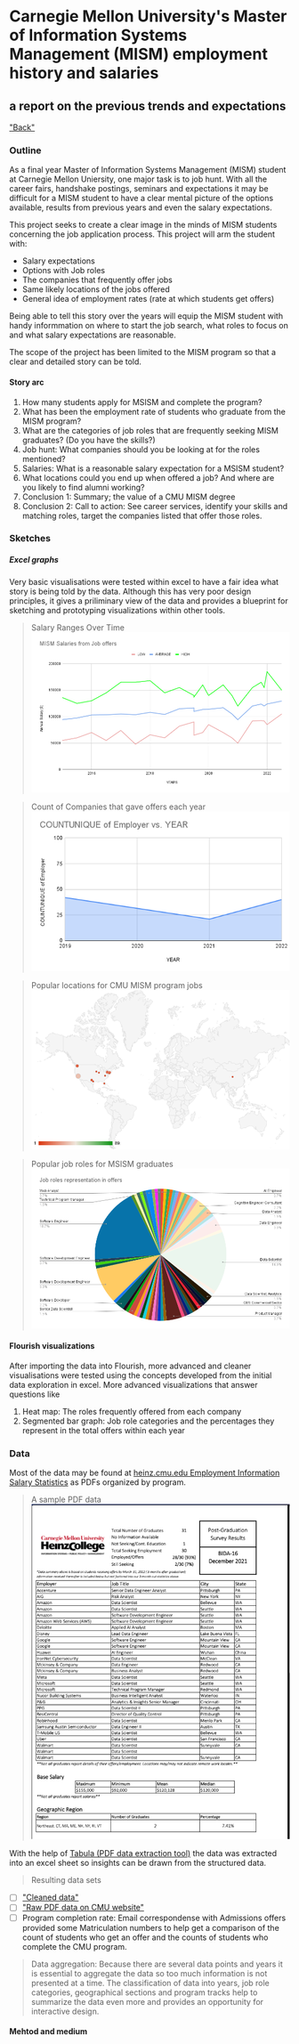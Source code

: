 # Carnegie Mellon University's Master of Information Systems Management (MISM) employment history and salaries
## a report on the previous trends and expectations

["Back"](readme.md)

### Outline
As a final year Master of Information Systems Management (MISM) student at Carnegie Mellon Uniersity, one major task is to job hunt. With all the career fairs, handshake postings, seminars and expectations it may be difficult for a MISM student to have a clear mental picture of the options available, results from previous years and even the salary expectations. 

This project seeks to create a clear image in the minds of MISM students concerning the job application process. 
This project will arm the student with:
- Salary expectations
- Options with Job roles
- The companies that frequently offer jobs
- Same likely locations of the jobs offered
- General idea of employment rates (rate at which students get offers)

Being able to tell this story over the years will equip the MISM student with handy informmation on where to start the job search, what roles to focus on and what salary expectations are reasonable.

The scope of the project has been limited to the MISM program so that a clear and detailed story can be told.

#### Story arc 
1. How many students apply for MSISM and complete the program?
2. What has been the employment rate of students who graduate from the MISM program?
3. What are the categories of job roles that are frequently seeking MISM graduates? (Do you have the skills?)
4. Job hunt: What companies should you be looking at for the roles mentioned?
5. Salaries: What is a reasonable salary expectation for a MSISM student?
6. What locations could you end up when offered a job? And where are you likely to find alumni working?
7. Conclusion 1: Summary; the value of a CMU MISM degree
8. Conclusion 2: Call to action: See career services, identify your skills and matching roles, target the companies listed that offer those roles.


### Sketches

##### Excel graphs
Very basic visualisations were tested within excel to have a fair idea what story is being told by the data.
Although this has very poor design principles, it gives a priliminary view of the data and provides a blueprint for sketching and prototyping visualizations within other tools.

> Salary Ranges Over Time
!["Salary Range over Time"](../../img/project/SalaryRangesOverTime.png)

> Count of Companies that gave offers each year
!["Count of Companies that offer jobs"](../../img/project/NumberOfEmployersPerYear.png)

> Popular locations for CMU MISM program jobs
!["Popular locations offered"](../../img/project/OffersAndLocations.png)

> Popular job roles for MSISM graduates
!["Job roles represented"](../../img/project/JobRolesRepresented.png)


#### Flourish visualizations
After importing the data into Flourish, more advanced and cleaner visualisations were tested using the concepts developed from the initial data exploration in excel.
More advanced visualizations that answer questions like
1. Heat map: The roles frequently offered from each company 
2. Segmented bar graph: Job role categories and the percentages they represent in the total offers within each year



### Data

Most of the data may be found at <a href="" target="_blank">heinz.cmu.edu Employment Information Salary Statistics</a> as PDFs organized by program.

> A sample PDF data
!["Sample PDF data"](../../img/project/sampleDataPdf.png)

With the help of <a href="https://tabula.technology/" target="_blank"> Tabula (PDF data extraction tool)</a> the data was extracted into an excel sheet so insights can be drawn from the structured data.

> Resulting data sets
- [ ] ["Cleaned data"](https://docs.google.com/spreadsheets/d/1tBsIfc-lboYxNFbu3CW3X2cO1hVZPUelgzTBsIz3ZP8/edit?usp=sharing)
- [ ] ["Raw PDF data on CMU website"](https://www.heinz.cmu.edu/current-students/career-services/employment-information-salary-statistics)
- [ ] Program completion rate: Email correspondense with Admissions offers provided some Matriculation numbers to help get a comparison of the count of students who get an offer and the counts of students who complete the CMU program.

> Data aggregation:
Because there are several data points and years it is essential to aggregate the data so too much information is not presented at a time. The classification of data into years, job role categories, geographical sections and program tracks help to summarize the data even more and provides an opportunity for interactive design.


#### Mehtod and medium